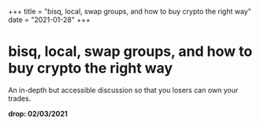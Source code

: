+++
title = "bisq, local, swap groups, and how to buy crypto the right way"
date = "2021-01-28"
+++



# bisq, local, swap groups, and how to buy crypto the right way

An in-depth but accessible discussion so that you losers can own your trades.

**drop: 02/03/2021**

